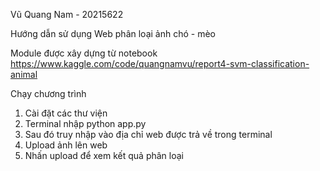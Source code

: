 Vũ Quang Nam - 20215622

Hướng dẫn sử dụng Web phân loại ảnh chó - mèo

Module được xây dựng từ notebook https://www.kaggle.com/code/quangnamvu/report4-svm-classification-animal

Chạy chương trình
1. Cài đặt các thư viện 
2. Terminal nhập python app.py
3. Sau đó truy nhập vào địa chỉ web được trả về trong terminal
4. Upload ảnh lên web 
5. Nhấn upload để xem kết quả phân loại
